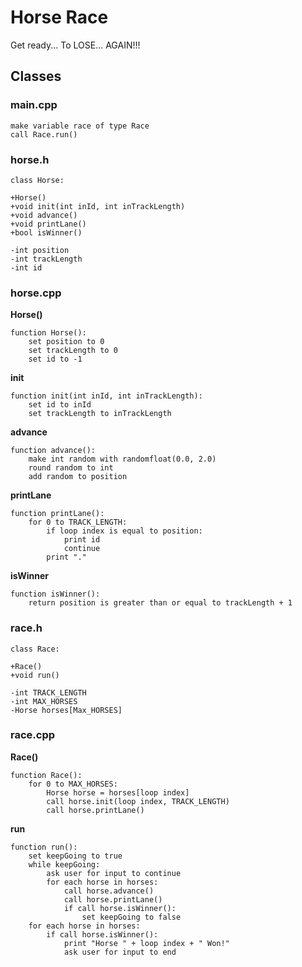 # Horse Race
Get ready... To LOSE... AGAIN!!!

## Classes

### **main.cpp**
```
make variable race of type Race
call Race.run()
```

### **horse.h**
```
class Horse:

+Horse()
+void init(int inId, int inTrackLength)
+void advance()
+void printLane()
+bool isWinner()

-int position
-int trackLength
-int id
```

### **horse.cpp**

**Horse()**
```
function Horse():
    set position to 0
    set trackLength to 0
    set id to -1
```

**init**
```
function init(int inId, int inTrackLength):
    set id to inId
    set trackLength to inTrackLength
```

**advance**
```
function advance():
    make int random with randomfloat(0.0, 2.0)
    round random to int    
    add random to position
```

**printLane**
```
function printLane():
    for 0 to TRACK_LENGTH:
        if loop index is equal to position:
            print id
            continue
        print "."
```

**isWinner**
```
function isWinner():
    return position is greater than or equal to trackLength + 1
```

### **race.h**
```
class Race:

+Race()
+void run()

-int TRACK_LENGTH
-int MAX_HORSES
-Horse horses[Max_HORSES]
```

### **race.cpp**

**Race()**
```
function Race():
    for 0 to MAX_HORSES:
        Horse horse = horses[loop index]
        call horse.init(loop index, TRACK_LENGTH)
        call horse.printLane() 
```

**run**
```
function run():
    set keepGoing to true
    while keepGoing:
        ask user for input to continue
        for each horse in horses:
            call horse.advance()
            call horse.printLane()
            if call horse.isWinner():
                set keepGoing to false
    for each horse in horses:
        if call horse.isWinner():
            print "Horse " + loop index + " Won!"
            ask user for input to end
```
